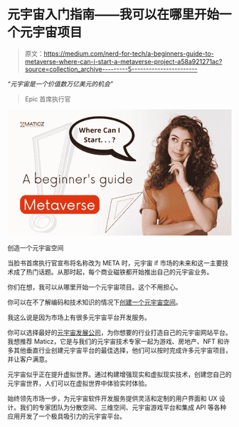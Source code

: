 # 元宇宙入门指南——我可以在哪里开始一个元宇宙项目

> 原文：<https://medium.com/nerd-for-tech/a-beginners-guide-to-metaverse-where-can-i-start-a-metaverse-project-a58a921271ac?source=collection_archive---------5----------------------->

*“元宇宙是一个价值数万亿美元的机会”*

> Epic 首席执行官

![](img/619aabd911f0749315ced364b9cba781.png)

创造一个元宇宙空间

当脸书首席执行官宣布将名称改为 META 时，元宇宙 if 市场的未来和这一主要技术成了热门话题。从那时起，每个商业磁铁都开始推出自己的元宇宙业务。

你们在想，我可以从哪里开始一个元宇宙项目。这个不用担心。

你可以在不了解编码和技术知识的情况下[创建一个元宇宙空间](https://maticz.com/how-to-create-metaverse)。

我这么说是因为市场上有很多元宇宙平台开发服务。

你可以选择最好的[元宇宙发展公司](https://maticz.com/metaverse-development-company)，为你想要的行业打造自己的元宇宙网站平台。我想推荐 Maticz，它是与我们的元宇宙技术专家一起为游戏、房地产、NFT 和许多其他垂直行业创建元宇宙平台的最佳选择，他们可以按时完成许多元宇宙项目，并让客户满意。

元宇宙似乎正在提升虚拟世界。通过构建增强现实和虚拟现实技术，创建您自己的元宇宙世界，人们可以在虚拟世界中体验实时体验。

始终领先市场一步，为元宇宙软件开发服务提供灵活和定制的用户界面和 UX 设计。我们的专家团队为分散空间、三维空间、元宇宙游戏平台和集成 API 等各种应用开发了一个极具吸引力的元宇宙平台。
